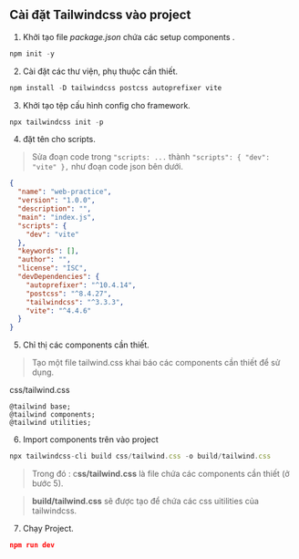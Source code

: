 ## Cài đặt Tailwindcss vào project

1. Khởi tạo file *package.json* chứa các setup components .

```js
npm init -y
```

2. Cài đặt các thư viện, phụ thuộc cần thiết.

```javascript
npm install -D tailwindcss postcss autoprefixer vite
```

3. Khởi tạo tệp cấu hình config cho framework.

```js
npx tailwindcss init -p
```

4. đặt tên cho scripts.

> Sửa đoạn code trong `"scripts: ...` thành `"scripts": { "dev": "vite" },` như đoạn code json bên dưới.

```json
{
  "name": "web-practice",
  "version": "1.0.0",
  "description": "",
  "main": "index.js",
  "scripts": {
    "dev": "vite"
  },
  "keywords": [],
  "author": "",
  "license": "ISC",
  "devDependencies": {
    "autoprefixer": "^10.4.14",
    "postcss": "^8.4.27",
    "tailwindcss": "^3.3.3",
    "vite": "^4.4.6"
  }
}

```

5. Chỉ thị các components cần thiết.

> Tạo một file tailwind.css khai báo các components cần thiết để sử dụng.

css/tailwind.css

```
@tailwind base;
@tailwind components;
@tailwind utilities;
```

6. Import components trên vào project

```js
npx tailwindcss-cli build css/tailwind.css -o build/tailwind.css
```

> Trong đó : c**ss/tailwind.css** là file chứa các components cần thiết (ở bước 5).

> **build/tailwind.css** sẽ được tạo để chứa các css uitilities của tailwindcss.

7. Chạy Project.

```json
npm run dev
```
